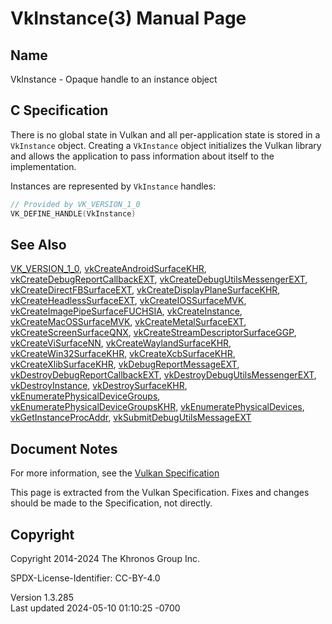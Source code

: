 # VkInstance(3) Manual Page

## Name

VkInstance - Opaque handle to an instance object



## <a href="#_c_specification" class="anchor"></a>C Specification

There is no global state in Vulkan and all per-application state is
stored in a `VkInstance` object. Creating a `VkInstance` object
initializes the Vulkan library and allows the application to pass
information about itself to the implementation.

Instances are represented by `VkInstance` handles:

``` c
// Provided by VK_VERSION_1_0
VK_DEFINE_HANDLE(VkInstance)
```

## <a href="#_see_also" class="anchor"></a>See Also

[VK_VERSION_1_0](https://registry.khronos.org/vulkan/specs/1.3-extensions/man/html/VK_VERSION_1_0.html),
[vkCreateAndroidSurfaceKHR](https://registry.khronos.org/vulkan/specs/1.3-extensions/man/html/vkCreateAndroidSurfaceKHR.html),
[vkCreateDebugReportCallbackEXT](https://registry.khronos.org/vulkan/specs/1.3-extensions/man/html/vkCreateDebugReportCallbackEXT.html),
[vkCreateDebugUtilsMessengerEXT](https://registry.khronos.org/vulkan/specs/1.3-extensions/man/html/vkCreateDebugUtilsMessengerEXT.html),
[vkCreateDirectFBSurfaceEXT](https://registry.khronos.org/vulkan/specs/1.3-extensions/man/html/vkCreateDirectFBSurfaceEXT.html),
[vkCreateDisplayPlaneSurfaceKHR](https://registry.khronos.org/vulkan/specs/1.3-extensions/man/html/vkCreateDisplayPlaneSurfaceKHR.html),
[vkCreateHeadlessSurfaceEXT](https://registry.khronos.org/vulkan/specs/1.3-extensions/man/html/vkCreateHeadlessSurfaceEXT.html),
[vkCreateIOSSurfaceMVK](https://registry.khronos.org/vulkan/specs/1.3-extensions/man/html/vkCreateIOSSurfaceMVK.html),
[vkCreateImagePipeSurfaceFUCHSIA](https://registry.khronos.org/vulkan/specs/1.3-extensions/man/html/vkCreateImagePipeSurfaceFUCHSIA.html),
[vkCreateInstance](https://registry.khronos.org/vulkan/specs/1.3-extensions/man/html/vkCreateInstance.html),
[vkCreateMacOSSurfaceMVK](https://registry.khronos.org/vulkan/specs/1.3-extensions/man/html/vkCreateMacOSSurfaceMVK.html),
[vkCreateMetalSurfaceEXT](https://registry.khronos.org/vulkan/specs/1.3-extensions/man/html/vkCreateMetalSurfaceEXT.html),
[vkCreateScreenSurfaceQNX](https://registry.khronos.org/vulkan/specs/1.3-extensions/man/html/vkCreateScreenSurfaceQNX.html),
[vkCreateStreamDescriptorSurfaceGGP](https://registry.khronos.org/vulkan/specs/1.3-extensions/man/html/vkCreateStreamDescriptorSurfaceGGP.html),
[vkCreateViSurfaceNN](https://registry.khronos.org/vulkan/specs/1.3-extensions/man/html/vkCreateViSurfaceNN.html),
[vkCreateWaylandSurfaceKHR](https://registry.khronos.org/vulkan/specs/1.3-extensions/man/html/vkCreateWaylandSurfaceKHR.html),
[vkCreateWin32SurfaceKHR](https://registry.khronos.org/vulkan/specs/1.3-extensions/man/html/vkCreateWin32SurfaceKHR.html),
[vkCreateXcbSurfaceKHR](https://registry.khronos.org/vulkan/specs/1.3-extensions/man/html/vkCreateXcbSurfaceKHR.html),
[vkCreateXlibSurfaceKHR](https://registry.khronos.org/vulkan/specs/1.3-extensions/man/html/vkCreateXlibSurfaceKHR.html),
[vkDebugReportMessageEXT](https://registry.khronos.org/vulkan/specs/1.3-extensions/man/html/vkDebugReportMessageEXT.html),
[vkDestroyDebugReportCallbackEXT](https://registry.khronos.org/vulkan/specs/1.3-extensions/man/html/vkDestroyDebugReportCallbackEXT.html),
[vkDestroyDebugUtilsMessengerEXT](https://registry.khronos.org/vulkan/specs/1.3-extensions/man/html/vkDestroyDebugUtilsMessengerEXT.html),
[vkDestroyInstance](https://registry.khronos.org/vulkan/specs/1.3-extensions/man/html/vkDestroyInstance.html),
[vkDestroySurfaceKHR](https://registry.khronos.org/vulkan/specs/1.3-extensions/man/html/vkDestroySurfaceKHR.html),
[vkEnumeratePhysicalDeviceGroups](https://registry.khronos.org/vulkan/specs/1.3-extensions/man/html/vkEnumeratePhysicalDeviceGroups.html),
[vkEnumeratePhysicalDeviceGroupsKHR](https://registry.khronos.org/vulkan/specs/1.3-extensions/man/html/vkEnumeratePhysicalDeviceGroupsKHR.html),
[vkEnumeratePhysicalDevices](https://registry.khronos.org/vulkan/specs/1.3-extensions/man/html/vkEnumeratePhysicalDevices.html),
[vkGetInstanceProcAddr](https://registry.khronos.org/vulkan/specs/1.3-extensions/man/html/vkGetInstanceProcAddr.html),
[vkSubmitDebugUtilsMessageEXT](https://registry.khronos.org/vulkan/specs/1.3-extensions/man/html/vkSubmitDebugUtilsMessageEXT.html)

## <a href="#_document_notes" class="anchor"></a>Document Notes

For more information, see the <a
href="https://registry.khronos.org/vulkan/specs/1.3-extensions/html/vkspec.html#VkInstance"
target="_blank" rel="noopener">Vulkan Specification</a>

This page is extracted from the Vulkan Specification. Fixes and changes
should be made to the Specification, not directly.

## <a href="#_copyright" class="anchor"></a>Copyright

Copyright 2014-2024 The Khronos Group Inc.

SPDX-License-Identifier: CC-BY-4.0

Version 1.3.285  
Last updated 2024-05-10 01:10:25 -0700
